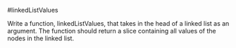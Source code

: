#linkedListValues

Write a function, linkedListValues, that takes in the head of a linked list as an argument. The function should return a slice containing all values of the nodes in the linked list.
